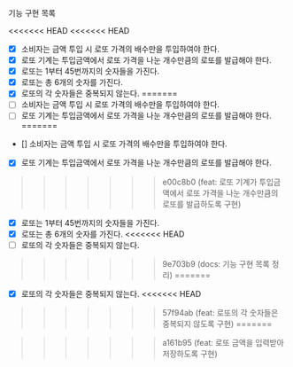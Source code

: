 기능 구현 목록

<<<<<<< HEAD
<<<<<<< HEAD
- [x] 소비자는 금액 투입 시 로또 가격의 배수만을 투입하여야 한다.
- [x] 로또 기계는 투입금액에서 로또 가격을 나눈 개수만큼의 로또를 발급해야 한다.
- [x] 로또는 1부터 45번까지의 숫자들을 가진다.
- [x] 로또는 총 6개의 숫자를 가진다.
- [x] 로또의 각 숫자들은 중복되지 않는다.
=======
- [ ] 소비자는 금액 투입 시 로또 가격의 배수만을 투입하여야 한다.
- [ ] 로또 기계는 투입금액에서 로또 가격을 나눈 개수만큼의 로또를 발급해야 한다.
=======
- [] 소비자는 금액 투입 시 로또 가격의 배수만을 투입하여야 한다.
- [x] 로또 기계는 투입금액에서 로또 가격을 나눈 개수만큼의 로또를 발급해야 한다.
>>>>>>> e00c8b0 (feat: 로또 기계가 투입금액에서 로또 가격을 나눈 개수만큼의 로또를 발급하도록 구현)
- [x] 로또는 1부터 45번까지의 숫자들을 가진다.
- [x] 로또는 총 6개의 숫자를 가진다.
<<<<<<< HEAD
- [ ] 로또의 각 숫자들은 중복되지 않는다.
>>>>>>> 9e703b9 (docs: 기능 구현 목록 정리)
=======
- [x] 로또의 각 숫자들은 중복되지 않는다.
<<<<<<< HEAD
>>>>>>> 57f94ab (feat: 로또의 각 숫자들은 중복되지 않도록 구현)
=======

>>>>>>> a161b95 (feat: 로또 금액을 입력받아 저장하도록 구현)
